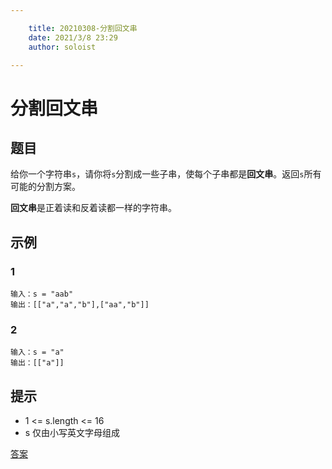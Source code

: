 ```yaml
---

    title: 20210308-分割回文串
    date: 2021/3/8 23:29
    author: soloist

---
```


# 分割回文串

## 题目

给你一个字符串`s`，请你将`s`分割成一些子串，使每个子串都是**回文串**。返回`s`所有可能的分割方案。

**回文串**是正着读和反着读都一样的字符串。

## 示例

### 1

```
输入：s = "aab"
输出：[["a","a","b"],["aa","b"]]
```

### 2

```
输入：s = "a"
输出：[["a"]]
```

## 提示

* 1 <= s.length <= 16
* s 仅由小写英文字母组成

[答案](https://github.com/aSoloist/java-algorithm/blob/master/code/20210308/Main.java)

